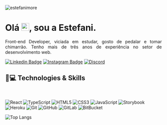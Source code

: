 <p align="left"><img src="https://komarev.com/ghpvc/?username=emore23" alt="estefanimore" /></p>

<h1 align = "justify"> Olá <img src="https://media.giphy.com/media/hvRJCLFzcasrR4ia7z/giphy.gif" width="25px">, sou a Estefani.</h1>
<p align = "justify">Front-end Developer, viciada em estudar, gosto de pedalar e tomar chimarrão.
Tenho mais de três anos de experiência no setor de desenvolvimento web.</p>


[![Linkedin Badge](https://img.shields.io/badge/-IN-blue?style=flat-square&logo=Linkedin&logoColor=white&link=https://www.linkedin.com/in/estefani-mor%C3%A9-12892b16a/)](https://www.linkedin.com/in/estefani-mor%C3%A9-12892b16a/")
[![Instagram Badge](https://img.shields.io/badge/-instagram-purple?style=flat-square&logo=instagram&logoColor=white&link=https://www.instagram.com/hrtbrckr/)](https://www.instagram.com/hrtbrckr/)
[![Discord](https://badgen.net/badge/icon/discord?icon=discord&label)](https://discord.gg/tfczkt4m)

## 🚀💻 Technologies & Skills

</br>

![React](https://img.shields.io/badge/-React-black?style=flat-square&logo=react)
![TypeScript](https://img.shields.io/badge/-TypeScript-FCFCFC?style=flat-square&logo=typescript)
![HTML5](https://img.shields.io/badge/-HTML5-E34F26?style=flat-square&logo=html5&logoColor=white)
![CSS3](https://img.shields.io/badge/-CSS3-1572B6?style=flat-square&logo=css3)
![JavaScript](https://img.shields.io/badge/-JavaScript-black?style=flat-square&logo=javascript)
![Storybook](https://img.shields.io/badge/-Storybook-white?style=flat-square&logo=storybook)
![Heroku](https://img.shields.io/badge/-Heroku-430098?style=flat-square&logo=heroku)
![Git](https://img.shields.io/badge/-Git-black?style=flat-square&logo=git)
![GitHub](https://img.shields.io/badge/-GitHub-181717?style=flat-square&logo=github)
![GitLab](https://img.shields.io/badge/-GitLab-FCA121?style=flat-square&logo=gitlab)
![BitBucket](https://img.shields.io/badge/-BitBucket-darkblue?style=flat-square&logo=bitbucket)


![Top Langs](https://github-readme-stats.vercel.app/api/top-langs/?username=emore23&hide=TeX&layout=compact)
